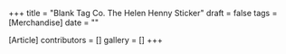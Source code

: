 +++
title = "Blank Tag Co. The Helen Henny Sticker"
draft = false
tags = [Merchandise]
date = ""

[Article]
contributors = []
gallery = []
+++